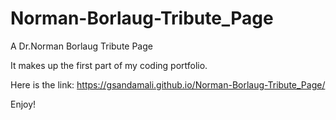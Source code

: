 # Norman-Borlaug-Tribute_Page
A Dr.Norman Borlaug Tribute Page

It makes up the first part of my coding portfolio.

Here is the link:
https://gsandamali.github.io/Norman-Borlaug-Tribute_Page/

Enjoy!
